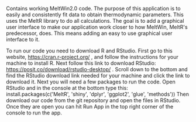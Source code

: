 Contains working MeltWin2.0 code.
The purpose of this application is to easily and consistently fit data to obtain thermodynamic parameters. This uses the MeltR library to do all calculations. The goal is to add a graphical user interface to make our application work closer to how MeltWin, MeltR's predecessor, does. This means adding an easy to use graphical user interface to it.

To run our code you need to download R and RStudio. First go to this website, https://cran.r-project.org/ , and follow the instructions for your machine to install R. Next follow this link to download RStudio: https://posit.co/download/rstudio-desktop/ . Scroll down to the bottom and find the RStudio download link needed for your machine and click the link to download it. 
Next you will need a few packages to run the code. Open RStudio and in the console at the bottom type this: install.packages(c('MeltR', 'shiny', 'dplyr', 'ggplot2', 'glue', 'methods'))
Then download our code from the git repository and open the files in RStudio. Once they are open you can hit Run App in the top right corner of the console to run the app. 
